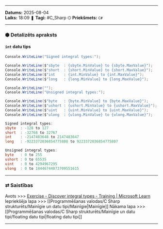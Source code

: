 ___

**Datums:** 2025-08-04   
**Laiks:** 18:09 
❚ **Tagi:** #C_Sharp 
⌬ **Priekšmets:**  `C#`

---
### ⬢ Detalizēts apraksts
#### `int` datu tips

```csharp
Console.WriteLine("Signed integral types:");

Console.WriteLine($"sbyte  : {sbyte.MinValue} to {sbyte.MaxValue}");
Console.WriteLine($"short  : {short.MinValue} to {short.MaxValue}");
Console.WriteLine($"int    : {int.MinValue} to {int.MaxValue}");
Console.WriteLine($"long   : {long.MinValue} to {long.MaxValue}");

Console.WriteLine("");
Console.WriteLine("Unsigned integral types:");

Console.WriteLine($"byte   : {byte.MinValue} to {byte.MaxValue}");
Console.WriteLine($"ushort : {ushort.MinValue} to {ushort.MaxValue}");
Console.WriteLine($"uint   : {uint.MinValue} to {uint.MaxValue}");
Console.WriteLine($"ulong  : {ulong.MinValue} to {ulong.MaxValue}");
```

```csharp
Signed integral types:
sbyte  : -128 to 127
short  : -32768 to 32767
int    : -2147483648 to 2147483647
long   : -9223372036854775808 to 9223372036854775807

Unsigned integral types:
byte   : 0 to 255
ushort : 0 to 65535
uint   : 0 to 4294967295
ulong  : 0 to 18446744073709551615
```

---
### ⇄ Saistības

Avots >>> [Exercise - Discover integral types - Training \| Microsoft Learn](https://learn.microsoft.com/en-us/training/modules/csharp-choose-data-type/3-exercise-integral-types)
Iepriekšēja lapa >>> [[Programmēšanas valodas/C Sharp strukturēts/Mainīgie un datu tipi/Mainīgie|Mainīgie]]
Nākama lapa >>> [[Programmēšanas valodas/C Sharp strukturēts/Mainīgie un datu tipi/floating datu tipi|floating datu tipi]]

___